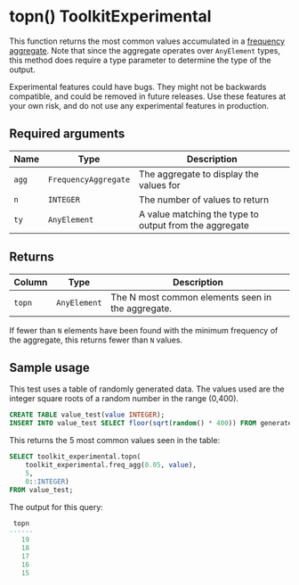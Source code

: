 # topn()  <tag type="toolkit">Toolkit</tag><tag type="experimental">Experimental</tag>
This function returns the most common values accumulated in a 
[frequency aggregate][freq_agg]. Note that 
since the aggregate operates over `AnyElement` types, this method does require 
a type parameter to determine the type of the output.

<highlight type="warning">
Experimental features could have bugs. They might not be backwards compatible,
and could be removed in future releases. Use these features at your own risk, and
do not use any experimental features in production.
</highlight>

## Required arguments

|Name|Type|Description|
|-|-|-|
|`agg`|`FrequencyAggregate`|The aggregate to display the values for|
|`n`|`INTEGER`|The number of values to return|
|`ty`|`AnyElement`|A value matching the type to output from the aggregate|

## Returns

|Column|Type|Description|
|-|-|-|
|`topn`|`AnyElement`|The N most common elements seen in the aggregate.|

If fewer than `N` elements have been found with the minimum
frequency of the aggregate, this returns fewer than `N` values.

## Sample usage
This test uses a table of randomly generated data. The values used are the 
integer square roots of a random number in the range (0,400).
```sql
CREATE TABLE value_test(value INTEGER);
INSERT INTO value_test SELECT floor(sqrt(random() * 400)) FROM generate_series(1,100000);
```

This returns the 5 most common values seen in the table:
```sql
SELECT toolkit_experimental.topn(
    toolkit_experimental.freq_agg(0.05, value), 
    5, 
    0::INTEGER) 
FROM value_test;
```

The output for this query:
```sql
 topn 
------
   19
   18
   17
   16
   15
```

[freq_agg]: timescaledb/:currentVersion:/how-to-guides/hyperfunctions/frequency-analysis/freq_agg/
